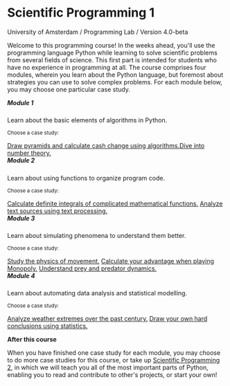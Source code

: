 # Scientific Programming 1

University of Amsterdam / Programming Lab / Version 4.0-beta

Welcome to this programming course! In the weeks ahead, you'll use the programming language Python while learning to solve scientific problems from several fields of science. This first part is intended for students who have no experience in programming at all. The course comprises four modules, wherein you learn about the Python language, but foremost about strategies you can use to solve complex problems. For each module below, you may choose one particular case study.

<div class="card-group">
<div class="card">
<div class="card-body">
<h5 class="card-title" style="margin-top:0">Module 1</h5>
<p class="card-text">Learn about the basic elements of algorithms in Python.</p>
<p class="card-text"><small class="text-muted">Choose a case study:</small></p>
<div class="list-group list-group-flush"><a href="/algorithms" class="list-group-item">Draw pyramids and calculate cash change using algorithms.</a><a href="/numbers" class="list-group-item">Dive into number theory.</a></div>
</div>
</div>
<div class="card">
<div class="card-body">
<h5 class="card-title" style="margin-top:0">Module 2</h5>
<p class="card-text">Learn about using functions to organize program code.</p>
<p class="card-text"><small class="text-muted">Choose a case study:</small></p>
<div class="list-group list-group-flush">
<a href="/integrals" class="list-group-item">Calculate definite integrals of complicated mathematical functions.</a>
<a href="/language" class="list-group-item">Analyze text sources using text processing.</a>
</div>
</div>
</div>
<div class="card">
<div class="card-body">
<h5 class="card-title" style="margin-top:0">Module 3</h5>
<p class="card-text">Learn about simulating phenomena to understand them better.</p>
<p class="card-text"><small class="text-muted">Choose a case study:</small></p>
<div class="list-group list-group-flush">
<a href="/movement" class="list-group-item">Study the physics of movement.</a>
<a href="/monopoly" class="list-group-item">Calculate your advantage when playing Monopoly.</a>
<a href="/population" class="list-group-item">Understand prey and predator dynamics.</a>
</div>
</div>
</div>
<div class="card">
<div class="card-body">
<h5 class="card-title" style="margin-top:0">Module 4</h5>
<p class="card-text">Learn about automating data analysis and statistical modelling.</p>
<p class="card-text"><small class="text-muted">Choose a case study:</small></p>
<div class="list-group list-group-flush">
<a href="/weather" class="list-group-item">Analyze weather extremes over the past century.</a>
<a href="/statistics" class="list-group-item">Draw your own hard conclusions using statistics.</a>
</div>
</div>
</div>
</div>


**After this course**

When you have finished one case study for each module, you may choose to do more case studies for this course, or take up [Scientific Programming 2](2), in which we will teach you all of the most important parts of Python, enabling you to read and contribute to other's projects, or start your own!
